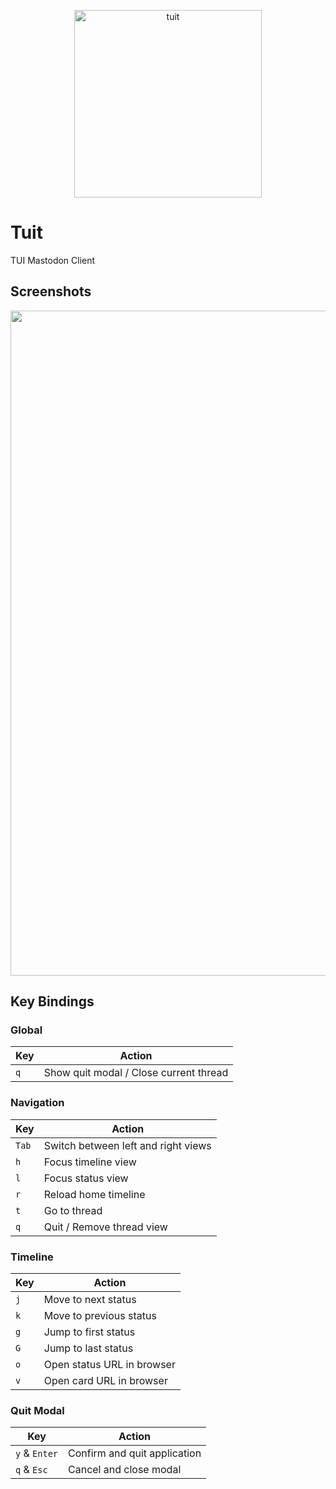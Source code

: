 <p align="center">
  <img width="300" alt="tuit" src="https://github.com/user-attachments/assets/89ebd846-4a4a-4058-a6d0-0844dbabb92d" />
</p>

# Tuit

TUI Mastodon Client

## Screenshots

<p align="center">
  <img width="1808" height="1064" alt="Screenshot" src="https://github.com/user-attachments/assets/270db4d3-49a6-4eae-8516-313b9fad15f1" />
</p>

## Key Bindings

### Global

| Key | Action |
|-----|--------|
| `q` | Show quit modal / Close current thread |

### Navigation

| Key | Action |
|-----|--------|
| `Tab` | Switch between left and right views |
| `h` | Focus timeline view |
| `l` | Focus status view |
| `r` | Reload home timeline |
| `t` | Go to thread |
| `q` | Quit / Remove thread view |

### Timeline

| Key | Action |
|-----|--------|
| `j` | Move to next status |
| `k` | Move to previous status |
| `g` | Jump to first status |
| `G` | Jump to last status |
| `o` | Open status URL in browser |
| `v` | Open card URL in browser |

### Quit Modal

| Key | Action |
|-----|--------|
| `y` & `Enter` | Confirm and quit application |
| `q` & `Esc` | Cancel and close modal |
